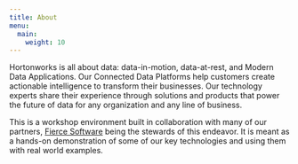 ```yaml
---
title: About
menu:
  main:
    weight: 10
---
```


Hortonworks is all about data: data-in-motion, data-at-rest, and Modern Data Applications. Our Connected Data Platforms help customers create actionable intelligence to transform their businesses. Our technology experts share their experience through solutions and products that power the future of data for any organization and any line of business.

This is a workshop environment built in collaboration with many of our partners, <a href="www.fiercesw.com">Fierce Software</a> being the stewards of this endeavor.  It is meant as a hands-on demonstration of some of our key technologies and using them with real world examples.
